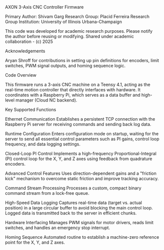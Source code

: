 AXON 3-Axis CNC Controller Firmware

Primary Author: Shivam Garg
Research Group: Placid Ferreira Research Group
Institution: University of Illinois Urbana-Champaign

This code was developed for academic research purposes.
Please notify the author before reusing or modifying.
Shared under academic collaboration - (c) 2025

Acknowledgements

Aryan Shroff for contributions in setting up pin definitions for encoders, limit switches, PWM signal outputs, and homing sequence logic.

Code Overview

This firmware runs a 3-axis CNC machine on a Teensy 4.1, acting as the real-time motion controller that directly interfaces with hardware. It coordinates with a Raspberry Pi, which serves as a data buffer and high-level manager (Cloud NC backend).

Key Supported Functions

Ethernet Communication
Establishes a persistent TCP connection with the Raspberry Pi server for receiving commands and sending back log data.

Runtime Configuration
Enters configuration mode on startup, waiting for the server to send all essential control parameters such as PI gains, control loop frequency, and data logging settings.

Closed-Loop PI Control
Implements a high-frequency Proportional-Integral (PI) control loop for the X, Y, and Z axes using feedback from quadrature encoders.

Advanced Control Features
Uses direction-dependent gains and a "friction kick" mechanism to overcome static friction and improve tracking accuracy.

Command Stream Processing
Processes a custom, compact binary command stream from a lock-free queue.

High-Speed Data Logging
Captures real-time data (target vs. actual position) in a large circular buffer to avoid blocking the main control loop. Logged data is transmitted back to the server in efficient chunks.

Hardware Interfacing
Manages PWM signals for motor drivers, reads limit switches, and handles an emergency stop interrupt.

Homing Sequence
Automated routine to establish a machine-zero reference point for the X, Y, and Z axes.

